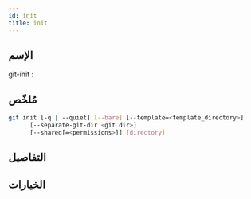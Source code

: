 ```yaml
---
id: init
title: init
---
```


## الإسم
git-init : 

## مُلخّص

<!--DOCUSAURUS_CODE_TABS-->
<!--الأمر-->
```bash
git init [-q | --quiet] [--bare] [--template=<template_directory>]
	  [--separate-git-dir <git dir>]
	  [--shared[=<permissions>]] [directory]
```
<!--END_DOCUSAURUS_CODE_TABS-->

## التفاصيل

## الخيارات


